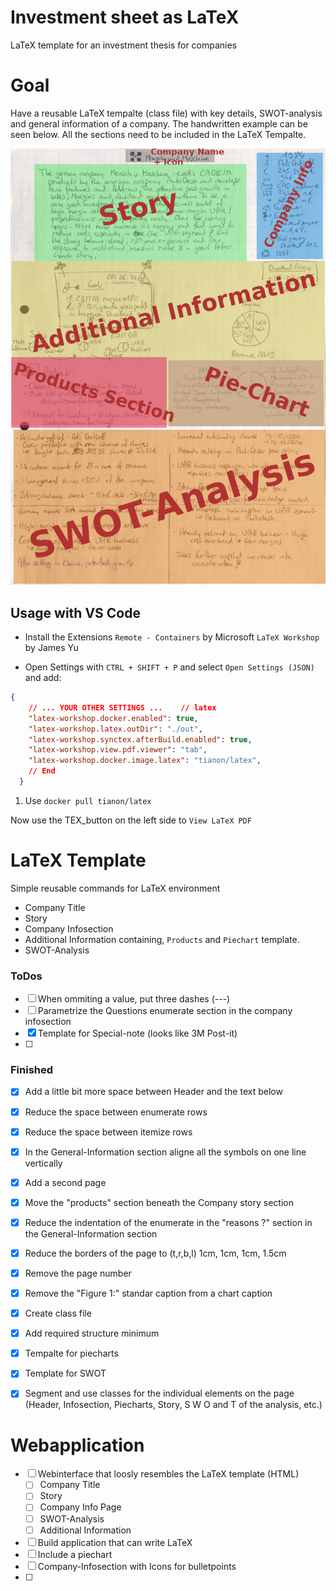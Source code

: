 # Investment sheet as LaTeX
LaTeX template for an investment thesis for companies


# Goal
Have a reusable LaTeX tempalte (class file) with key details, SWOT-analysis and general information of a company. The handwritten example can be seen below.
All the sections need to be included in the LaTeX Tempalte.

![story_sheet](img/story_sheet.png)



## Usage with VS Code
- Install the Extensions
`Remote - Containers` by Microsoft
`LaTeX Workshop` by James Yu

- Open Settings with `CTRL + SHIFT + P` and select `Open Settings (JSON)` and add:
```json
{
    // ... YOUR OTHER SETTINGS ...    // latex
    "latex-workshop.docker.enabled": true,
    "latex-workshop.latex.outDir": "./out",
    "latex-workshop.synctex.afterBuild.enabled": true,
    "latex-workshop.view.pdf.viewer": "tab",
    "latex-workshop.docker.image.latex": "tianon/latex",
    // End
  }
```

1. Use `docker pull tianon/latex`

Now use the TEX_button on the left side to `View LaTeX PDF`



# LaTeX Template
Simple reusable commands for LaTeX environment
- Company Title
- Story
- Company Infosection
- Additional Information containing, `Products` and `Piechart` template.
- SWOT-Analysis

### ToDos
- [ ] When ommiting a value, put three dashes (---)
- [ ] Parametrize the Questions enumerate section in the company infosection
- [X] Template for Special-note (looks like 3M Post-it)
- [ ]

### Finished
- [X] Add a little bit more space between Header and the text below
- [X] Reduce the space between enumerate rows
- [X] Reduce the space between itemize rows
- [X] In the General-Information section aligne all the symbols on one line vertically
- [X] Add a second page
- [X] Move the "products" section beneath the Company story section
- [X] Reduce the indentation of the enumerate in the "reasons ?" section in the General-Information section
- [X] Reduce the borders of the page to (t,r,b,l) 1cm, 1cm, 1cm, 1.5cm
- [X] Remove the page number
- [X] Remove the "Figure 1:" standar caption from a chart caption
- [X] Create class file
- [X] Add required structure minimum
- [X] Tempalte for piecharts
- [X] Template for SWOT
- [X] Segment and use classes for the individual elements on the page (Header, Infosection, Piecharts, Story, S W O and T of the analysis, etc.)


# Webapplication
- [ ] Webinterface that loosly resembles the LaTeX template (HTML)
  - [ ] Company Title
  - [ ] Story
  - [ ] Company Info Page
  - [ ] SWOT-Analysis
  - [ ] Additional Information
- [ ] Build application that can write LaTeX
- [ ] Include a piechart
- [ ] Company-Infosection with Icons for bulletpoints
- [ ]

